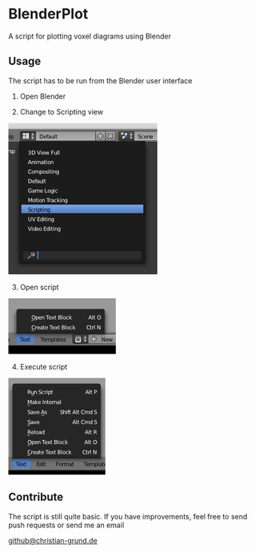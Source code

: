 # BlenderPlot
A script for plotting voxel diagrams using Blender
## Usage
The script has to be run from the Blender user interface

1. Open Blender

2. Change to Scripting view

![view](https://raw.githubusercontent.com/cagcoach/BlenderPlot/master/README-Files/view.png  "Click on Defaults -> Scripting")

3. Open script

![view](https://raw.githubusercontent.com/cagcoach/BlenderPlot/master/README-Files/open.png  "Text -> Open Text Block")

4. Execute script

![view](https://raw.githubusercontent.com/cagcoach/BlenderPlot/master/README-Files/run.png  "Run -> Run Script")

## Contribute
The script is still quite basic. If you have improvements, feel free to send push requests or send me an email

github@christian-grund.de
